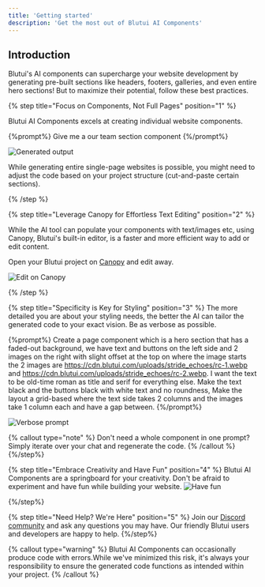 ```yaml
---
title: 'Getting started'
description: 'Get the most out of Blutui AI Components'
---
```


## Introduction

Blutui's AI components can supercharge your website development by generating pre-built sections like headers, footers, galleries, and even entire hero sections! But to maximize their potential, follow these best practices.

{% step title="Focus on Components, Not Full Pages" position="1" %}

Blutui AI Components excels at creating individual website components.

{%prompt%}
Give me a our team section component
{%/prompt%}

![Generated output](https://cdn.blutui.com/uploads/assets/Dev/ai-components/best-practices-prompt.png)

While generating entire single-page websites is possible, you might need to adjust the code based on your project structure (cut-and-paste certain sections).

{% /step %}

{% step title="Leverage Canopy for Effortless Text Editing" position="2" %}

While the AI tool can populate your components with text/images etc, using Canopy, Blutui's built-in editor, is a faster and more efficient way to add or edit content.

Open your Blutui project on [Canopy](https://help.blutui.com/dashboard/site-dashboard/canopy/canopy-overview) and edit away.

![Edit on Canopy](https://cdn.blutui.com/uploads/assets/Dev/ai-components/best-pratices-canopy.png)

{% /step %}

{% step title="Specificity is Key for Styling" position="3" %}
The more detailed you are about your styling needs, the better the AI can tailor the generated code to your exact vision. Be as verbose as possible.

{%prompt%}
Create a page component which is a hero section that has a faded-out background, we have text and buttons on the left side and 2 images on the right with slight offset at the top on where the image starts the 2 images are https://cdn.blutui.com/uploads/stride_echoes/rc-1.webp and https://cdn.blutui.com/uploads/stride_echoes/rc-2.webp. I want the text to be old-time roman as title and serif for everything else. Make the text black and the buttons black with white text and no roundness, Make the layout a grid-based where the text side takes 2 columns and the images take 1 column each and have a gap between.
{%/prompt%}

![Verbose prompt](https://cdn.blutui.com/uploads/assets/Dev/ai-components/get-started-verbose.png)

{% callout type="note" %}
Don't need a whole component in one prompt? Simply iterate over your chat and regenerate the code.
{% /callout %}
{%/step%}

{% step title="Embrace Creativity and Have Fun" position="4" %}
Blutui AI Components are a springboard for your creativity. Don't be afraid to experiment and have fun while building your website.
![Have fun](https://cdn.blutui.com/uploads/assets/Dev/ai-components/best-practices-fun.png)

{%/step%}

{% step title="Need Help? We're Here" position="5" %}
Join our [Discord community](https://discord.com/invite/4H8dZW6Fva) and ask any questions you may have. Our friendly Blutui users and developers are happy to help.
{%/step%}

{% callout type="warning" %}
Blutui AI Components can occasionally produce code with errors.While we've minimized this risk, it's always your responsibility to ensure the generated code functions as intended within your project.
{% /callout %}
